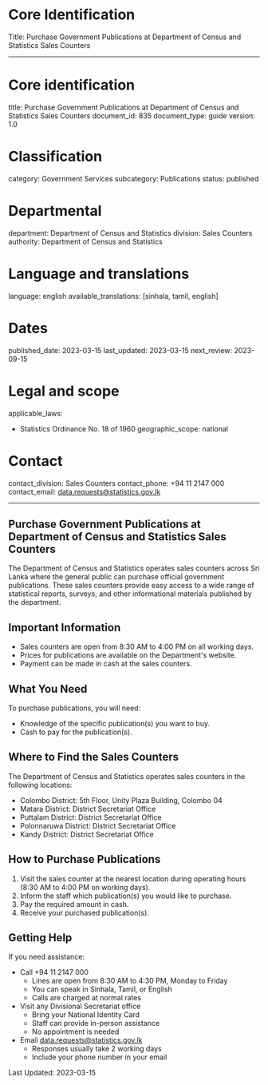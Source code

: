 # Core Identification
Title: Purchase Government Publications at Department of Census and Statistics Sales Counters

---
# Core identification
title: Purchase Government Publications at Department of Census and Statistics Sales Counters
document_id: 835
document_type: guide
version: 1.0

# Classification
category: Government Services
subcategory: Publications
status: published

# Departmental
department: Department of Census and Statistics
division: Sales Counters
authority: Department of Census and Statistics

# Language and translations
language: english
available_translations: [sinhala, tamil, english]

# Dates
published_date: 2023-03-15
last_updated: 2023-03-15
next_review: 2023-09-15

# Legal and scope
applicable_laws:
 - Statistics Ordinance No. 18 of 1960
geographic_scope: national

# Contact
contact_division: Sales Counters
contact_phone: +94 11 2147 000
contact_email: data.requests@statistics.gov.lk

---

## Purchase Government Publications at Department of Census and Statistics Sales Counters

The Department of Census and Statistics operates sales counters across Sri Lanka where the general public can purchase official government publications. These sales counters provide easy access to a wide range of statistical reports, surveys, and other informational materials published by the department.

## Important Information

- Sales counters are open from 8:30 AM to 4:00 PM on all working days.
- Prices for publications are available on the Department's website.
- Payment can be made in cash at the sales counters.

## What You Need

To purchase publications, you will need:
- Knowledge of the specific publication(s) you want to buy.
- Cash to pay for the publication(s).

## Where to Find the Sales Counters

The Department of Census and Statistics operates sales counters in the following locations:

- Colombo District: 5th Floor, Unity Plaza Building, Colombo 04
- Matara District: District Secretariat Office
- Puttalam District: District Secretariat Office 
- Polonnaruwa District: District Secretariat Office
- Kandy District: District Secretariat Office

## How to Purchase Publications

1. Visit the sales counter at the nearest location during operating hours (8:30 AM to 4:00 PM on working days).
2. Inform the staff which publication(s) you would like to purchase.
3. Pay the required amount in cash.
4. Receive your purchased publication(s).

## Getting Help

If you need assistance:

- Call +94 11 2147 000
    - Lines are open from 8:30 AM to 4:30 PM, Monday to Friday
    - You can speak in Sinhala, Tamil, or English
    - Calls are charged at normal rates
- Visit any Divisional Secretariat office
    - Bring your National Identity Card
    - Staff can provide in-person assistance
    - No appointment is needed
- Email data.requests@statistics.gov.lk
    - Responses usually take 2 working days
    - Include your phone number in your email

Last Updated: 2023-03-15